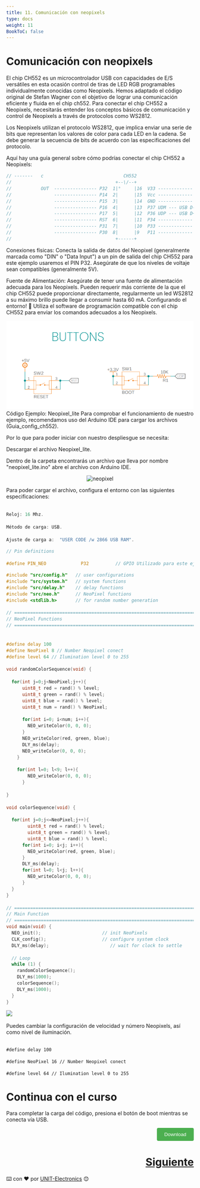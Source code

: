 ```yaml
---
title: 11. Comunicación con neopixels
type: docs
weight: 11
BookToC: false
---
```


# Comunicación con neopixels 

El chip CH552 es un microcontrolador USB con capacidades de E/S versátiles en esta ocasión control de tiras de LED RGB programables individualmente conocidas como Neopixels. Hemos adaptado el código original de Stefan Wagner con el objetivo de lograr una comunicación eficiente y fluida en el chip ch552. Para conectar el chip CH552 a Neopixels, necesitarás entender los conceptos básicos de comunicación y control de Neopixels a través de protocolos como WS2812.

Los Neopixels utilizan el protocolo WS2812, que implica enviar una serie de bits que representan los valores de color para cada LED en la cadena. Se debe generar la secuencia de bits de acuerdo con las especificaciones del protocolo.

Aquí hay una guía general sobre cómo podrías conectar el chip CH552 a Neopixels:
```c
// -------   c                              CH552
//                                       +--\/--+
//           OUT  ---------------- P32  1|°     |16  V33 -------------
//                ---------------- P14  2|      |15  Vcc -------------
//                ---------------- P15  3|      |14  GND -------------
//                ---------------- P16  4|      |13  P37 UDM --- USB D-
//                ---------------- P17  5|      |12  P36 UDP --- USB D+
//                ---------------- RST  6|      |11  P34 -------------
//                ---------------- P31  7|      |10  P33 -------------
//                ---------------- P30  8|      |9   P11 -------------
//                                       +------+

```

Conexiones físicas: Conecta la salida de datos del Neopixel (generalmente marcada como "DIN" o "Data Input") a un pin de salida del chip CH552 para este ejemplo usaremos el PIN P32. Asegúrate de que los niveles de voltaje sean compatibles (generalmente 5V).

Fuente de Alimentación: Asegúrate de tener una fuente de alimentación adecuada para los Neopixels. Pueden requerir más corriente de la que el chip CH552 puede proporcionar directamente, regularmente un led WS2812 a su máximo brillo puede llegar a consumir hasta 60 mA.
Configurando el entorno! 👋
Utiliza el software de programación compatible con el chip CH552 para enviar los comandos adecuados a los Neopixels.

![](/content/docs/11-Comunicacion_neopixels/images/buttons.png)
 Código Ejemplo: Neopixel_lite
Para comprobar el funcionamiento de nuestro ejemplo, recomendamos uso del Arduino IDE para cargar los archivos (Guia_config_ch552).

Por lo que para poder iniciar con nuestro despliesgue se necesita:

Descargar el archivo Neopixel_lite.

Dentro de la carpeta encontrarás un archivo que lleva por nombre "neopixel_lite.ino" abre el archivo con Arduino IDE.

  <p align="center">
    <img src="/docs/11-Comunicacion_neopixels/images/neopixel.png" alt="neopixel">
</p>

Para poder cargar el archivo, configura el entorno con las siguientes especificaciones:

```C

Reloj: 16 Mhz.

Método de carga: USB.

Ajuste de carga a:  "USER CODE /w 2866 USB RAM".
```

```C
// Pin definitions

#define PIN_NEO             P32          // GPIO Utilizado para este ejemplo
```


```C
#include "src/config.h"   // user configurations
#include "src/system.h"   // system functions
#include "src/delay.h"    // delay functions
#include "src/neo.h"      // NeoPixel functions
#include <stdlib.h>       // for random number generation

// ===================================================================================
// NeoPixel Functions
// ===================================================================================


#define delay 100
#define NeoPixel 8 // Number Neopixel conect
#define level 64 // Ilumination level 0 to 255

void randomColorSequence(void) {

  for(int j=0;j<NeoPixel;j++){
      uint8_t red = rand() % level;
      uint8_t green = rand() % level;
      uint8_t blue = rand() % level;
      uint8_t num = rand() % NeoPixel;

      for(int i=0; i<num; i++){
        NEO_writeColor(0, 0, 0);
      }
      NEO_writeColor(red, green, blue);
      DLY_ms(delay);
      NEO_writeColor(0, 0, 0);
    }
    
    for(int l=0; l<9; l++){
        NEO_writeColor(0, 0, 0);
      }

}

void colorSequence(void) {
 
  for(int j=0;j<=NeoPixel;j++){
        uint8_t red = rand() % level;
        uint8_t green = rand() % level;
        uint8_t blue = rand() % level;
      for(int i=0; i<j; i++){
        NEO_writeColor(red, green, blue);
      }
      DLY_ms(delay);
      for(int l=0; l<j; l++){
        NEO_writeColor(0, 0, 0);
      }
  }
}

// ===================================================================================
// Main Function
// ===================================================================================
void main(void) {
  NEO_init();                       // init NeoPixels
  CLK_config();                     // configure system clock
  DLY_ms(delay);                       // wait for clock to settle

  // Loop
  while (1) {
    randomColorSequence();
    DLY_ms(1000);
    colorSequence();
    DLY_ms(1000);
  }
}
```
![](/docs/11-Comunicacion_neopixels/images/NEO.gif)

Puedes cambiar la configuración de velocidad y número Neopixels, así como nivel de iluminación.

```

#define delay 100

#define NeoPixel 16 // Number Neopixel conect

#define level 64 // Ilumination level 0 to 255
```



# Continua con el curso [](/)

Para completar la carga del código, presiona el botón de boot mientras se conecta vía USB.

<div style="text-align: right;">
    <a href="" download=".ino">
        <button style="background-color: #4CAF50; color: white; padding: 10px 20px; border: none; border-radius: 4px; cursor: pointer;">
            Download 
        </button>
    </a>
</div>


<div style="text-align: right">
    <h1><a href="/docs/12-comunicacion_serial/">Siguiente</a></h>
</div>


⌨️ con ❤️ por [UNIT-Electronics](https://github.com/UNIT-Electronics) 😊
 
